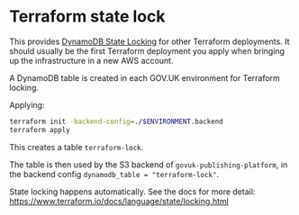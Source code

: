# Terraform state lock

This provides [DynamoDB State Locking][] for other Terraform deployments. It should
usually be the first Terraform deployment you apply when bringing up the
infrastructure in a new AWS account.

A DynamoDB table is created in each GOV.UK environment for Terraform locking.

Applying:

```sh
terraform init -backend-config=./$ENVIRONMENT.backend
terraform apply
```

This creates a table `terraform-lock`.

The table is then used by the S3 backend of `govuk-publishing-platform`,
in the backend config `dynamodb_table = "terraform-lock"`.

State locking happens automatically.
See the docs for more detail: https://www.terraform.io/docs/language/state/locking.html

[DynamoDB State Locking]: https://www.terraform.io/docs/language/settings/backends/s3.html#dynamodb-state-locking

